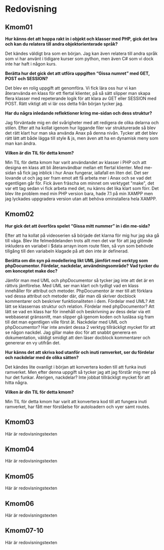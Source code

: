 ---
---
Redovisning
=========================




Kmom01
-------------------------

**Hur känns det att hoppa rakt in i objekt och klasser med PHP, gick det bra och kan du relatera till andra objektorienterade språk?**

Det kändes väldigt bra som en början.
Jag kan även relatera till andra språk som vi har använt i tidigare kurser som python, men även C# som vi dock inte har haft i någon kurs.

**Berätta hur det gick det att utföra uppgiften “Gissa numret” med GET, POST och SESSION?**

Det blev en rolig uppgift att genomföra.
Vi fick lära oss hur vi kan återanvända en klass för ett flertal klienter, på så sätt slipper man skapa flera klasser med repeterande logik för att klara av GET eller SESSION med POST.
Rätt viktigt att vi lär oss detta från början tycker jag.

**Har du några inledande reflektioner kring me-sidan och dess struktur?**

Jag förväntade mig en del svårigheter med att redigera de olika delarna och stilen.
Efter att ha kollat igenom hur liggande filer var strukturerade så blev det rätt klart hur man ska använda Anax på denna nivån.
Tycker att det blev rätt lätt att både lägga till style & js, men även att ha en dynamisk meny som man kan ändra.


**Vilken är din TIL för detta kmom?**

Min TIL för detta kmom har varit användandet av klasser i PHP och att designa en klass att bli återanvändbar mellan ett flertal klienter.
Med me-sidan så fick jag inblick i hur Anax fungerar, iallafall en liten del.
Det ser lovande ut och jag ser fram emot att få arbeta mer i Anax och se vad det egentligen går för.
Fick även fräscha om minnet om verktyget "make", det var ett tag sedan vi fick arbeta med det, nu känns det lika klart som förr.
Det blev lite problem med min PHP version bara, hade 7.1 på min XAMPP men jag lyckades uppgradera version utan att behöva ominstallera hela XAMPP.



Kmom02
-------------------------

**Hur gick det att överföra spelet “Gissa mitt nummer” in i din me-sida?**

Efter att ha kollat på videoserien så började det klarna för mig hur jag ska gå till väga.
Blev lite felmeddelanden trots allt men det var för att jag glömde inkludera en variabel i $data arrayn inom route filen, så vyn som behövde tillgång till den variabeln klagade på att den inte är definerad.

**Berätta om din syn på modellering likt UML jämfört med verktyg som phpDocumentor. Fördelar, nackdelar, användningsområde? Vad tycker du om konceptet make doc?**

Jämför man med UML och phpDocumentor så tycker jag inte att det är en rättvis jämförelse.
Med UML ser man klart och tydligt vad en klass innehåller för attribut och metoder.
PhpDocumentor är mer till att förklara vad dessa attribut och metoder där, där man då skriver docblock kommentarer och beskriver funktionaliteten i dem.
Fördelar med UML? Att lätt se klassernas struktur och relation.
Fördelar med phpDocumentor? Att lätt se vad en klass har för innehåll och beskrivning av dess delar via ett webbaserat gränssnitt, man slipper gå igenom koden och lusläsa sig fram till det man egentligen ville först åt.
Nackdelar med UML och phpDocumentor? Har inte använt dessa 2 verktyg tillräckligt mycket för att se någon nackdel.
Jag gillar make doc för att snabbt generera en dokumentation, väldigt smidigt att den läser docblock kommentarer och genererar en vy utifrån det.

**Hur känns det att skriva kod utanför och inuti ramverket, ser du fördelar och nackdelar med de olika sätten?**

Det kändes lite ovanligt i början att konvertera koden till att funka inuti ramverket.
Men efter denna uppgift så tycker jag att jag förstår mig mer på hur det funkar.
Återigen, nackdelar? Inte jobbat tillräckligt mycket för att hitta några.


**Vilken är din TIL för detta kmom?**

Min TIL för detta kmom har varit att konvertera kod till att fungera inuti ramverket, har fått mer förståelse för autoloadern och vyer samt routes.



Kmom03
-------------------------

Här är redovisningstexten



Kmom04
-------------------------

Här är redovisningstexten



Kmom05
-------------------------

Här är redovisningstexten



Kmom06
-------------------------

Här är redovisningstexten



Kmom07-10
-------------------------

Här är redovisningstexten
